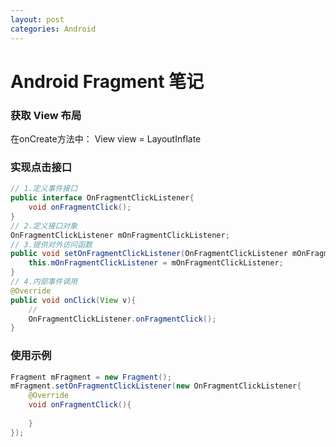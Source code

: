 ```yaml
---
layout: post
categories: Android
---
```


# Android Fragment 笔记

### 获取 View 布局

在onCreate方法中：
View view = LayoutInflate

### 实现点击接口

```java
// 1.定义事件接口
public interface OnFragmentClickListener{
	void onFragmentClick();
}
// 2.定义接口对象
OnFragmentClickListener mOnFragmentClickListener;
// 3.提供对外访问函数
public void setOnFragmentClickListener(OnFragmentClickListener mOnFragmentClickListener){
	this.mOnFragmentClickListener = mOnFragmentClickListener;
}
// 4.内部事件调用
@Override
public void onClick(View v){
    // 
	OnFragmentClickListener.onFragmentClick();
}
```

### 使用示例

```java
Fragment mFragment = new Fragment();
mFragment.setOnFragmentClickListener(new OnFragmentClickListener{
    @Override
    void onFragmentClick(){
        
    }
});
```
